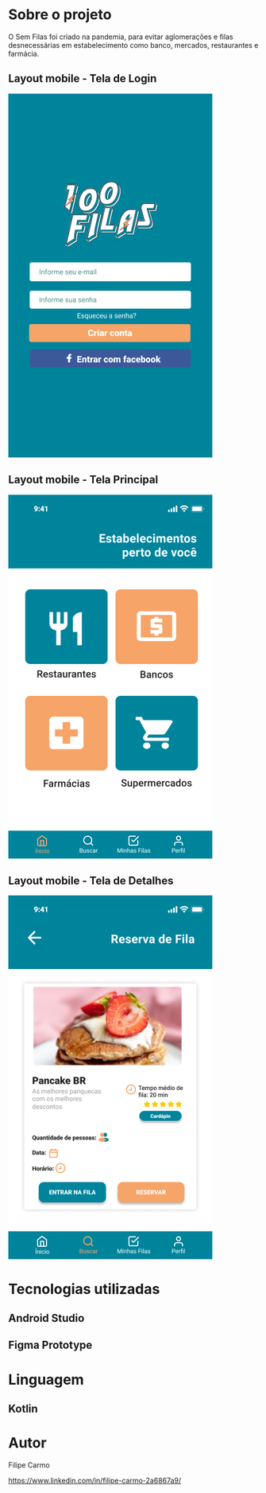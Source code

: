 
# Sobre o projeto
 O Sem Filas foi criado na pandemia, para evitar aglomerações e filas desnecessárias em estabelecimento como banco, mercados, restaurantes e farmácia.

## Layout mobile - Tela de Login
![Main Activity](https://github.com/Filipecarmoss/Semfilas/blob/master/Login.png) 
## Layout mobile - Tela Principal
![Main Activity](https://github.com/Filipecarmoss/Semfilas/blob/master/Tipos%20de%20Estabelecimentos.png)
## Layout mobile - Tela de Detalhes
![Main Activity](https://github.com/Filipecarmoss/Semfilas/blob/master/Efetuar%20Fila.png)

# Tecnologias utilizadas
## Android Studio
## Figma Prototype

# Linguagem 
## Kotlin

# Autor
Filipe Carmo

https://www.linkedin.com/in/filipe-carmo-2a6867a9/

